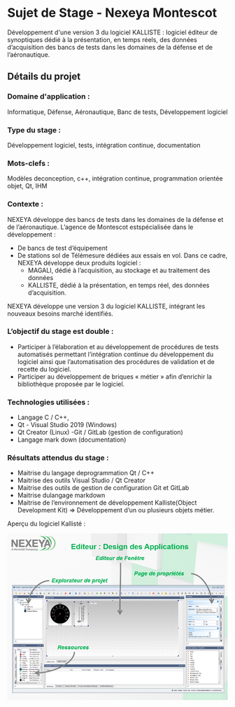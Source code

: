 # Sujet de Stage - Nexeya Montescot  

Développement d'une version 3 du logiciel KALLISTE : logiciel éditeur de synoptiques dédié à la présentation, en temps réels, des données d’acquisition des bancs de tests dans les domaines de la défense et de l’aéronautique.  


## Détails du projet  

### Domaine d'application :  
Informatique, Défense, Aéronautique, Banc de tests, Développement logiciel  
### Type du stage : 
Développement logiciel, tests, intégration continue, documentation  
### Mots-clefs :
Modèles deconception, c++, intégration continue, programmation orientée objet, Qt, IHM  

### Contexte :  

NEXEYA développe des bancs de tests dans les domaines de la défense et de l’aéronautique. L’agence de Montescot estspécialisée dans le développement : 
- De bancs de test d’équipement
- De stations sol de Télémesure dédiées aux essais en vol. Dans ce cadre, NEXEYA développe deux produits logiciel : 
  - MAGALI, dédié à l’acquisition, au stockage et au traitement des données 
  - KALLISTE, dédié à la présentation, en temps réel, des données d’acquisition.  

NEXEYA développe une version 3 du logiciel KALLISTE, intégrant les nouveaux besoins marché identifiés. 

### L’objectif du stage est double :  
- Participer à l’élaboration et au développement de procédures de tests automatisés permettant l’intégration continue du développement du logiciel ainsi que l’automatisation des procédures de validation et de recette du logiciel.
- Participer au développement de briques « métier » afin d’enrichir la bibliothèque proposée par le logiciel.  

### Technologies utilisées :  
- Langage C / C++, 
- Qt - Visual Studio 2019 (Windows)
- Qt Creator (Linux) -Git / GitLab (gestion de configuration) 
- Langage mark down (documentation)

### Résultats attendus du stage :   
- Maitrise du langage deprogrammation Qt / C++ 
- Maitrise des outils Visual Studio / Qt Creator 
- Maitrise des outils de gestion de configuration Git et GitLab 
- Maitrise dulangage markdown 
- Maitrise de l’environnement de développement Kalliste(Object Development Kit) => Développement d’un ou plusieurs objets métier.  

Aperçu du logiciel Kallisté :  

![Aperçu du logiciel KALLISTE](https://github.com/alibertangelo/suivi-stage-INFO4/blob/main/images/Capture%20d%E2%80%99%C3%A9cran%202021-05-18%20160519.png)
